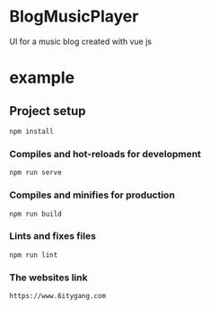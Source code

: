 # BlogMusicPlayer
UI for a music blog created with vue js

# example

## Project setup
```
npm install
```

### Compiles and hot-reloads for development
```
npm run serve
```

### Compiles and minifies for production
```
npm run build
```

### Lints and fixes files
```
npm run lint
```
### The websites link
```
https://www.6itygang.com
```

